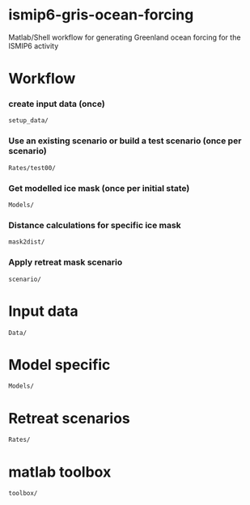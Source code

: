 # ismip6-gris-ocean-forcing
Matlab/Shell workflow for generating Greenland ocean forcing for the ISMIP6 activity

# Workflow
### create input data (once)
```setup_data/```

### Use an existing scenario or build a test scenario (once per scenario) 
```Rates/test00/```

### Get modelled ice mask (once per initial state)
```Models/```



### Distance calculations for specific ice mask 
```mask2dist/```

### Apply retreat mask scenario
```scenario/```



# Input data
```Data/```
# Model specific 
```Models/```
# Retreat scenarios
`Rates/`


# matlab toolbox
`toolbox/`
